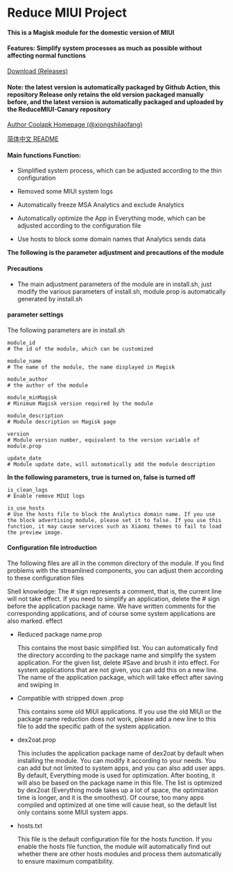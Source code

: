 # Reduce MIUI Project

#### This is a Magisk module for the domestic version of MIUI  

#### Features: Simplify system processes as much as possible without affecting normal functions

[Download (Releases)](https://github.com/DavidPisces/ReduceMIUI-Canary/releases/tag/latest)

#### Note: the latest version is automatically packaged by Github Action, this repository Release only retains the old version packaged manually before, and the latest version is automatically packaged and uploaded by the ReduceMIUI-Canary repository

[Author Coolapk Homepage (@xiongshilaofang)](http://www.coolapk.com/u/665894)

[简体中文 README](https://github.com/DavidPisces/ReduceMIUI/blob/master/README.md)

#### Main functions Function:

- Simplified system process, which can be adjusted according to the thin configuration

- Removed some MIUI system logs

- Automatically freeze MSA Analytics and exclude Analytics

- Automatically optimize the App in Everything mode, which can be adjusted according to the configuration file

- Use hosts to block some domain names that Analytics sends data

**The following is the parameter adjustment and precautions of the module**


#### Precautions
  
* The main adjustment parameters of the module are in install.sh, just modify the various parameters of install.sh, module.prop is automatically generated by install.sh



#### parameter settings

The following parameters are in install.sh
```shell
module_id
# The id of the module, which can be customized

module_name
# The name of the module, the name displayed in Magisk

module_author
# the author of the module

module_minMagisk
# Minimum Magisk version required by the module

module_description
# Module description on Magisk page

version
# Module version number, equivalent to the version variable of module.prop

update_date
# Module update date, will automatically add the module description
```


**In the following parameters, true is turned on, false is turned off**
```shell
is_clean_logs
# Enable remove MIUI logs

is_use_hosts
# Use the hosts file to block the Analytics domain name. If you use the block advertising module, please set it to false. If you use this function, it may cause services such as Xiaomi themes to fail to load the preview image.
```

#### Configuration file introduction

The following files are all in the common directory of the module. If you find problems with the streamlined components, you can adjust them according to these configuration files

Shell knowledge: The # sign represents a comment, that is, the current line will not take effect. If you need to simplify an application, delete the # sign before the application package name. We have written comments for the corresponding applications, and of course some system applications are also marked. effect

- Reduced package name.prop

  This contains the most basic simplified list. You can automatically find the directory according to the package name and simplify the system application. For the given list, delete #Save and brush it into effect. For system applications that are not given, you can add this on a new line. The name of the application package, which will take effect after saving and swiping in


- Compatible with stripped down .prop

  This contains some old MIUI applications. If you use the old MIUI or the package name reduction does not work, please add a new line to this file to add the specific path of the system application.


- dex2oat.prop
  
  This includes the application package name of dex2oat by default when installing the module. You can modify it according to your needs. You can add but not limited to system apps, and you can also add user apps. By default, Everything mode is used for optimization. After booting, it will also be based on the package name in this file. The list is optimized by dex2oat (Everything mode takes up a lot of space, the optimization time is longer, and it is the smoothest). Of course, too many apps compiled and optimized at one time will cause heat, so the default list only contains some MIUI system apps.


- hosts.txt
  
  This file is the default configuration file for the hosts function. If you enable the hosts file function, the module will automatically find out whether there are other hosts modules and process them automatically to ensure maximum compatibility.
